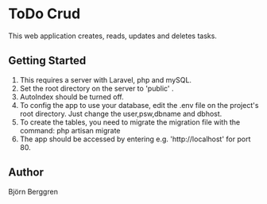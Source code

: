 # ToDo Crud

This web application creates, reads, updates and deletes tasks.

## Getting Started

1. This requires a server with Laravel, php and mySQL.
2. Set the root directory on the server to 'public' .
3. AutoIndex should be turned off.
6. To config the app to use your database, edit the .env file on the project's root directory. Just change the user,psw,dbname and dbhost.
7. To create the tables, you need to migrate the migration file with the command: php artisan migrate
8. The app should be accessed by entering e.g. 'http://localhost' for port 80.

## Author
Björn Berggren
